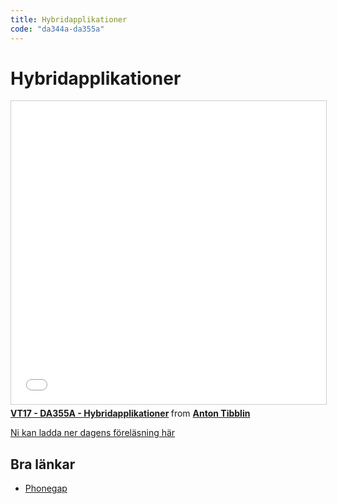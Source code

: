 ```yaml
---
title: Hybridapplikationer
code: "da344a-da355a"
---
```


# Hybridapplikationer

<iframe src="//www.slideshare.net/slideshow/embed_code/key/Meau9EddTq0RTw" width="595" height="485" frameborder="0" marginwidth="0" marginheight="0" scrolling="no" style="border:1px solid #CCC; border-width:1px; margin-bottom:5px; max-width: 100%;" allowfullscreen> </iframe> <div style="margin-bottom:5px"> <strong> <a href="//www.slideshare.net/AntonTibblin/vt17-da355a-hybridapplikationer" title="VT17 - DA355A - Hybridapplikationer" target="_blank">VT17 - DA355A - Hybridapplikationer</a> </strong> from <strong><a target="_blank" href="//www.slideshare.net/AntonTibblin">Anton Tibblin</a></strong> </div>

[Ni kan ladda ner dagens föreläsning här](13.pdf)

## Bra länkar

- [Phonegap](http://phonegap.com/)
